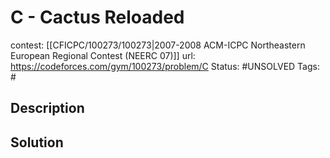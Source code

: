 # C - Cactus Reloaded

contest: [[CFICPC/100273/100273|2007-2008 ACM-ICPC Northeastern European Regional Contest (NEERC 07)]]
url: https://codeforces.com/gym/100273/problem/C
Status: #UNSOLVED
Tags: #

## Description

## Solution

